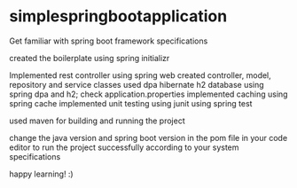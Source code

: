 # simplespringbootapplication

Get familiar with spring boot framework specifications

created the boilerplate using spring initializr

Implemented rest controller using spring web
created controller, model, repository and service classes
used dpa hibernate h2 database using spring dpa and h2; check application.properties
implemented caching using spring cache
implemented unit testing using junit using spring test

used maven for building and running the project

change the java version and spring boot version in the pom file in your code editor to run the project successfully according to your system specifications

happy learning! :)

